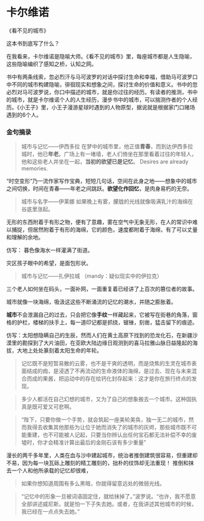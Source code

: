 # 卡尔维诺
《看不见的城市》

这本书到底写了什么？

在我看来，卡尔维诺是隐喻大师。《看不见的城市》里，每座城市都是人生隐喻，这些隐喻编织了感知之桥，认知之网。

书中有两条线索，忽必烈汗与马可波罗的对话中探讨生命和幸福，借助马可波罗口中不同的城市构建隐喻，徘徊现实和想象之间，探讨生命的价值和意义。书中的忽必烈对马可波罗说，你口中描述的城市，就是你过往的经历。有读者的推测，书中的城市，就是卡尔维诺个人的人生经历，漫步书中的城市，可以揣测作者的个人经历。《小王子》里，小王子漫游星球时遇到的人物原型，据说就是根据家门口赌场遇到的6个人。

### 金句摘录
>城市与记忆——伊西多拉
在梦中的城市里，他正值**青春**，而到达伊西多拉城时，他已**年老**。广场上有一堵墙，老人们倚坐在那里看着过往的年轻人，他和这些老人并坐在一起，**当初的欲望已是记忆**。
Desires are already memories. 


“时空变形”乃一流作家写作宝典，短短几句话，空间在此身之地——想象中的城市之间切换，时间在青春——年老之间跳跃。**欲望化作回忆**，是肉身易朽的无奈。



>城市与名字——伊莱娜
如果晚上有雾，朦胧的光线就像吸满乳汁的海绵在谷底里涨起。

无形的东西附着于有形之物，便有了意趣，雾在空气中无象无形，在人的常识中难以捕捉，但居然附着于有形的海绵，它的颜色，速度都附着于海绵，有了可以丈量和理解的余地。

仿写：
暮色像海水一样灌满了街道。

灾区孩子眼中的希望，是面包形状。



>城市与记忆——扎伊拉城
（mandy：疑似现实中的伊拉克）

三个老人如何坐在码头，一面补网，一面重复着已经讲了上百次的篡位者的故事。

 城市就像一块海绵，吸汲这这些不断涌流的记忆的潮水，并随之膨胀着。
 
**城市**不会泄漏自己的过去，只会把它像**手纹**一样藏起来，它被写在街巷的角落，窗格的护栏，楼梯的扶手上，每一道印记都是抓绕，锯锉，刻凿，猛击留下的痕迹。

仿写：太阳想隐瞒自己的生辰，然而人们在黄土高原下找到的恐龙化石，在新疆沙漠里的勘探到了大片油田，在亚欧大陆边缘日观测到的喜马拉雅山脉日益隆起的海拔，大地上处处篆刻着太阳生命的年轮。

>记忆既不是短暂易散的云雾，也不是干爽的透明，而是烧焦的生灵在城市表面结成的痂，是浸透了不再流动的生命液体的海绵，是过去、现在与未来混合而成的果酱，把运动中的存在给钙化封存起来：这才是你在旅行终点的发现。

>多少人都活在自己幻想的城市，又为了自己的想象搬去一个城市。这种固执真是既可爱又可悲啊。

>“陛下，只要你做一个手势，就会筑起一座美轮美奂，独一无二的城市，然而我得去收集其他那些为让位于她而消失了的城市的灰烬，那些城市既不可能重建，也不可能被人记起，只要当你辨认出任何宝石都无法补偿不幸的废墟时，你才会精准计算出最后的金刚石该有多少重量”

漫长的两千多年里，人类在血与沙中建起城市，统治者推倒建筑很容易，但重建却不易，因为每一块瓦砾上雕刻的精工雕刻的，拙朴的纹饰却无法重现！
推倒和抹去一个人和他所承载的记忆却很难，

>如果你想知道周围有多么黑暗，你就得留意远处的微弱光线。

> “记忆中的形象一旦被词语固定住，就给抹掉了。”波罗说。“也许，我不愿意全部讲述威尼斯，就是怕一下子失去她。或者，在我讲述其他城市的时候，我已经在一点点失去她。”
